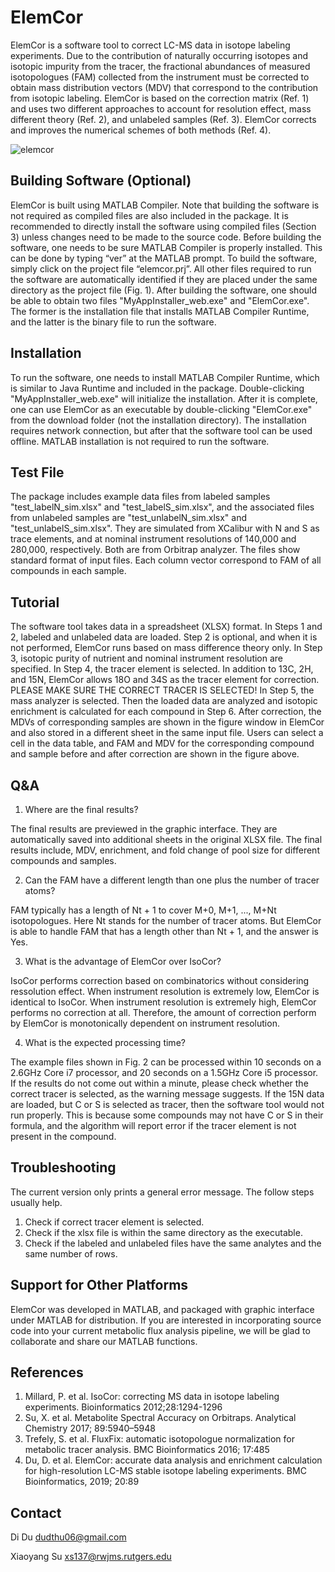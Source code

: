 # ElemCor

ElemCor is a software tool to correct LC-MS data in isotope labeling experiments. Due to the contribution of naturally occurring isotopes and isotopic impurity from the tracer, the fractional abundances of measured isotopologues (FAM) collected from the instrument must be corrected to obtain mass distribution vectors (MDV) that correspond to the contribution from isotopic labeling. ElemCor is based on the correction matrix (Ref. 1) and uses two different approaches to account for resolution effect, mass different theory (Ref. 2), and unlabeled samples (Ref. 3). ElemCor corrects and improves the numerical schemes of both methods (Ref. 4). 

![elemcor](https://user-images.githubusercontent.com/15344717/40388920-80e588d4-5dd6-11e8-81c6-66c2c119afbb.jpg)


## Building Software (Optional)
ElemCor is built using MATLAB Compiler. Note that building the software is not required as compiled files are also included in the package. It is recommended to directly install the software using compiled files (Section 3) unless changes need to be made to the source code. Before building the software, one needs to be sure MATLAB Compiler is properly installed. This can be done by typing “ver” at the MATLAB prompt. To build the software, simply click on the project file “elemcor.prj”. All other files required to run the software are automatically identified if they are placed under the same directory as the project file (Fig. 1). After building the software, one should be able to obtain two files "MyAppInstaller_web.exe" and "ElemCor.exe". The former is the installation file that installs MATLAB Compiler Runtime, and the latter is the binary file to run the software. 

## Installation

To run the software, one needs to install MATLAB Compiler Runtime, which is similar to Java Runtime and included in the package. Double-clicking "MyAppInstaller_web.exe" will initialize the installation. After it is complete, one can use ElemCor as an executable by double-clicking "ElemCor.exe" from the download folder (not the installation directory). The installation requires network connection, but after that the software tool can be used offline. MATLAB installation is not required to run the software. 

## Test File

The package includes example data files from labeled samples "test_labelN_sim.xlsx" and "test_labelS_sim.xlsx", and the associated files from unlabeled samples are "test_unlabelN_sim.xlsx" and "test_unlabelS_sim.xlsx". They are simulated from XCalibur with N and S as trace elements, and at nominal instrument resolutions of 140,000 and 280,000, respectively. Both are from Orbitrap analyzer. The files show standard format of input files. Each column vector correspond to FAM of all compounds in each sample. 

## Tutorial

The software tool takes data in a spreadsheet (XLSX) format. In Steps 1 and 2, labeled and unlabeled data are loaded. Step 2 is optional, and when it is not performed, ElemCor runs based on mass difference theory only. In Step 3, isotopic purity of nutrient and nominal instrument resolution are specified. In Step 4, the tracer element is selected. In addition to 13C, 2H, and 15N, ElemCor allows 18O and 34S as the tracer element for correction. PLEASE MAKE SURE THE CORRECT TRACER IS SELECTED! In Step 5, the mass analyzer is selected. Then the loaded data are analyzed and isotopic enrichment is calculated for each compound in Step 6. After correction, the MDVs of corresponding samples are shown in the figure window in ElemCor and also stored in a different sheet in the same input file. Users can select a cell in the data table, and FAM and MDV for the corresponding compound and sample before and after correction are shown in the figure above.

## Q&A

1. Where are the final results?

The final results are previewed in the graphic interface. They are automatically saved into additional sheets in the original XLSX file. The final results include, MDV, enrichment, and fold change of pool size for different compounds and samples.  

2. Can the FAM have a different length than one plus the number of tracer atoms?

FAM typically has a length of Nt + 1 to cover M+0, M+1, ..., M+Nt isotopologues. Here Nt stands for the number of tracer atoms. But ElemCor is able to handle FAM that has a length other than Nt + 1, and the answer is Yes. 

3. What is the advantage of ElemCor over IsoCor?

IsoCor performs correction based on combinatorics without considering ressolution effect. When instrument resolution is extremely low, ElemCor is identical to IsoCor. When instrument resolution is extremely high, ElemCor performs no correction at all. Therefore, the amount of correction perform by ElemCor is monotonically dependent on instrument resolution. 

4. What is the expected processing time?

The example files shown in Fig. 2 can be processed within 10 seconds on a 2.6GHz Core i7 processor, and 20 seconds on a 1.5GHz Core i5 processor. If the results do not come out within a minute, please check whether the correct tracer is selected, as the warning message suggests. If the 15N data are loaded, but C or S is selected as tracer, then the software tool would not run properly. This is because some compounds may not have C or S in their formula, and the algorithm will report error if the tracer element is not present in the compound.

## Troubleshooting 

The current version only prints a general error message. The follow steps usually help.

1. Check if correct tracer element is selected.
2. Check if the xlsx file is within the same directory as the executable. 
3. Check if the labeled and unlabeled files have the same analytes and the same number of rows. 


## Support for Other Platforms

ElemCor was developed in MATLAB, and packaged with graphic interface under MATLAB for distribution. If you are interested in incorporating source code into your current metabolic flux analysis pipeline, we will be glad to collaborate and share our MATLAB functions. 

## References
1. Millard, P. et al. IsoCor: correcting MS data in isotope labeling experiments. Bioinformatics 2012;28:1294-1296
2. Su, X. et al. Metabolite Spectral Accuracy on Orbitraps. Analytical Chemistry 2017; 89:5940–5948
3. Trefely, S. et al. FluxFix: automatic isotopologue normalization for metabolic tracer analysis. BMC Bioinformatics 2016; 17:485
4. Du, D. et al. ElemCor: accurate data analysis and enrichment calculation for high-resolution LC-MS stable isotope labeling experiments. BMC Bioinformatics, 2019; 20:89

## Contact
Di Du
dudthu06@gmail.com

Xiaoyang Su
xs137@rwjms.rutgers.edu
